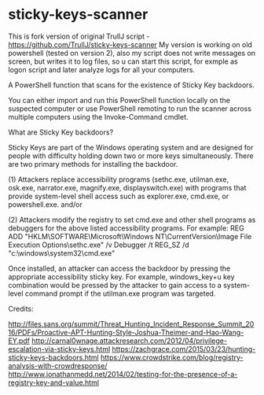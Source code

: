 # sticky-keys-scanner
This is fork version of original TrullJ script - https://github.com/TrullJ/sticky-keys-scanner
My version is working on old powershell (tested on version 2), also my script does not write messages on screen, but writes it to log files, so u can start this script, for exmple as logon script and later analyze logs for all your computers.

A PowerShell function that scans for the existence of Sticky Key backdoors.

You can either import and run this PowerShell function locally on the suspected computer
or use PowerShell remoting to run the scanner across multiple computers using the Invoke-Command
cmdlet.

What are Sticky Key backdoors?

Sticky Keys are part of the Windows operating system and are designed for people with difficulty
holding down two or more keys simultaneously.  There are two primary methods for installing the backdoor.

(1) Attackers replace accessibility programs (sethc.exe, utilman.exe, osk.exe, narrator.exe, magnify.exe, 
displayswitch.exe) with programs that provide system-level shell access such as explorer.exe, cmd.exe, 
or powershell.exe. and/or

(2) Attackers modify the registry to set cmd.exe and other shell programs as debuggers for the above listed
accessibility programs.  For example:  REG ADD "HKLM\SOFTWARE\Microsoft\Windows NT\CurrentVersion\Image File
Execution Options\sethc.exe" /v Debugger /t REG_SZ /d "c:\windows\system32\cmd.exe"

Once installed, an attacker can access the backdoor by pressing the appropriate accessibility sticky key.
For example, windows_key+u key combination would be pressed by the attacker to gain access to a system-level command 
prompt if the utilman.exe program was targeted.

Credits:

http://files.sans.org/summit/Threat_Hunting_Incident_Response_Summit_2016/PDFs/Proactive-APT-Hunting-Style-Joshua-Theimer-and-Hao-Wang-EY.pdf
http://carnal0wnage.attackresearch.com/2012/04/privilege-escalation-via-sticky-keys.html
https://zachgrace.com/2015/03/23/hunting-sticky-keys-backdoors.html
https://www.crowdstrike.com/blog/registry-analysis-with-crowdresponse/
http://www.jonathanmedd.net/2014/02/testing-for-the-presence-of-a-registry-key-and-value.html
